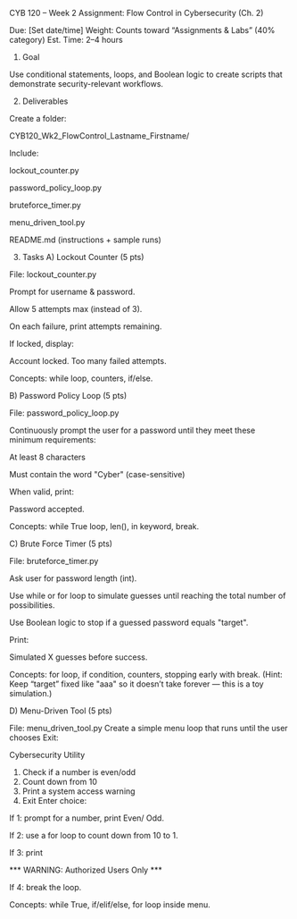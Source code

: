 CYB 120 – Week 2 Assignment: Flow Control in Cybersecurity (Ch. 2)

Due: [Set date/time]
Weight: Counts toward “Assignments & Labs” (40% category)
Est. Time: 2–4 hours

1) Goal

Use conditional statements, loops, and Boolean logic to create scripts that demonstrate security-relevant workflows.

2) Deliverables

Create a folder:

CYB120_Wk2_FlowControl_Lastname_Firstname/


Include:

lockout_counter.py

password_policy_loop.py

bruteforce_timer.py

menu_driven_tool.py

README.md (instructions + sample runs)

3) Tasks
A) Lockout Counter (5 pts)

File: lockout_counter.py

Prompt for username & password.

Allow 5 attempts max (instead of 3).

On each failure, print attempts remaining.

If locked, display:

Account locked. Too many failed attempts.


Concepts: while loop, counters, if/else.

B) Password Policy Loop (5 pts)

File: password_policy_loop.py

Continuously prompt the user for a password until they meet these minimum requirements:

At least 8 characters

Must contain the word "Cyber" (case-sensitive)

When valid, print:

Password accepted.


Concepts: while True loop, len(), in keyword, break.

C) Brute Force Timer (5 pts)

File: bruteforce_timer.py

Ask user for password length (int).

Use while or for loop to simulate guesses until reaching the total number of possibilities.

Use Boolean logic to stop if a guessed password equals "target".

Print:

Simulated X guesses before success.


Concepts: for loop, if condition, counters, stopping early with break.
(Hint: Keep “target” fixed like "aaa" so it doesn’t take forever — this is a toy simulation.)

D) Menu-Driven Tool (5 pts)

File: menu_driven_tool.py
Create a simple menu loop that runs until the user chooses Exit:

Cybersecurity Utility
1. Check if a number is even/odd
2. Count down from 10
3. Print a system access warning
4. Exit
Enter choice: 


If 1: prompt for a number, print Even/ Odd.

If 2: use a for loop to count down from 10 to 1.

If 3: print

*** WARNING: Authorized Users Only ***


If 4: break the loop.

Concepts: while True, if/elif/else, for loop inside menu.
